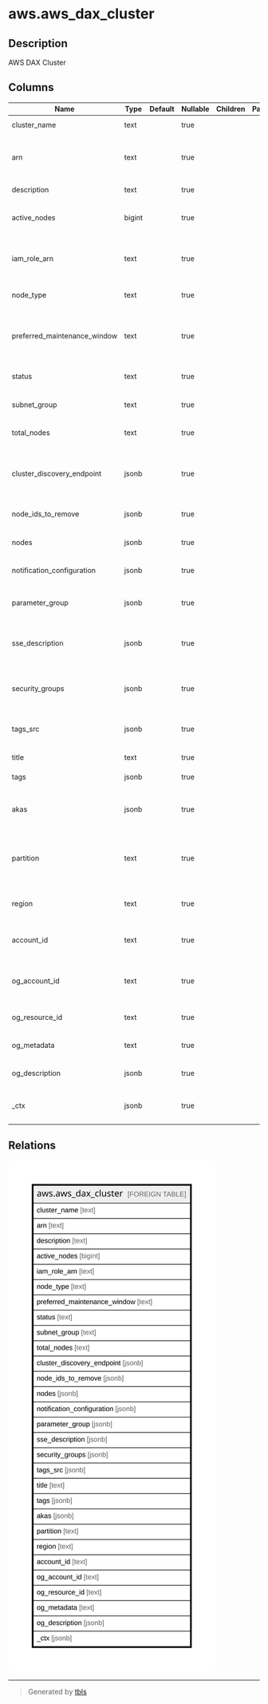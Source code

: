 # aws.aws_dax_cluster

## Description

AWS DAX Cluster

## Columns

| Name | Type | Default | Nullable | Children | Parents | Comment |
| ---- | ---- | ------- | -------- | -------- | ------- | ------- |
| cluster_name | text |  | true |  |  | The name of the DAX cluster. |
| arn | text |  | true |  |  | The Amazon Resource Name (ARN) that uniquely identifies the cluster. |
| description | text |  | true |  |  | The description of the cluster. |
| active_nodes | bigint |  | true |  |  | The number of nodes in the cluster that are active. |
| iam_role_arn | text |  | true |  |  | A valid Amazon Resource Name (ARN) that identifies an IAM role. |
| node_type | text |  | true |  |  | The node type for the nodes in the cluster. |
| preferred_maintenance_window | text |  | true |  |  | A range of time when maintenance of DAX cluster software will be performed. |
| status | text |  | true |  |  | The current status of the cluster. |
| subnet_group | text |  | true |  |  | The subnet group where the DAX cluster is running. |
| total_nodes | text |  | true |  |  | The total number of nodes in the cluster. |
| cluster_discovery_endpoint | jsonb |  | true |  |  | The configuration endpoint for this DAX cluster, consisting of a DNS name and a port number. |
| node_ids_to_remove | jsonb |  | true |  |  | A list of nodes to be removed from the cluster. |
| nodes | jsonb |  | true |  |  | A list of nodes that are currently in the cluster. |
| notification_configuration | jsonb |  | true |  |  | Describes a notification topic and its status. |
| parameter_group | jsonb |  | true |  |  | The parameter group being used by nodes in the cluster. |
| sse_description | jsonb |  | true |  |  | The description of the server-side encryption status on the specified DAX cluster. |
| security_groups | jsonb |  | true |  |  | A list of security groups, and the status of each, for the nodes in the cluster. |
| tags_src | jsonb |  | true |  |  | A list of tags currently associated with the DAX cluster. |
| title | text |  | true |  |  | Title of the resource. |
| tags | jsonb |  | true |  |  | A map of tags for the resource. |
| akas | jsonb |  | true |  |  | Array of globally unique identifier strings (also known as) for the resource. |
| partition | text |  | true |  |  | The AWS partition in which the resource is located (aws, aws-cn, or aws-us-gov). |
| region | text |  | true |  |  | The AWS Region in which the resource is located. |
| account_id | text |  | true |  |  | The AWS Account ID in which the resource is located. |
| og_account_id | text |  | true |  |  | The Platform Account ID in which the resource is located. |
| og_resource_id | text |  | true |  |  | The unique ID of the resource in opengovernance. |
| og_metadata | text |  | true |  |  | Platform Metadata of the AWS resource. |
| og_description | jsonb |  | true |  |  | The full model description of the resource |
| _ctx | jsonb |  | true |  |  | Steampipe context in JSON form, e.g. connection_name. |

## Relations

![er](aws.aws_dax_cluster.svg)

---

> Generated by [tbls](https://github.com/k1LoW/tbls)
